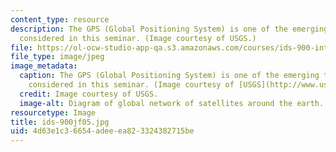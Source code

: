 ```yaml
---
content_type: resource
description: The GPS (Global Positioning System) is one of the emerging technologies
  considered in this seminar. (Image courtesy of USGS.)
file: https://ol-ocw-studio-app-qa.s3.amazonaws.com/courses/ids-900-integrating-doctoral-seminar-on-emerging-technologies-fall-2005/4d63e1c36654adeeea823324382715be_ids-900jf05.jpg
file_type: image/jpeg
image_metadata:
  caption: The GPS (Global Positioning System) is one of the emerging technologies
    considered in this seminar. (Image courtesy of [USGS](http://www.usgs.gov/).)
  credit: Image courtesy of USGS.
  image-alt: Diagram of global network of satellites around the earth.
resourcetype: Image
title: ids-900jf05.jpg
uid: 4d63e1c3-6654-adee-ea82-3324382715be
---
```

